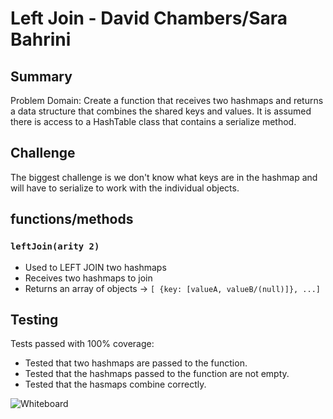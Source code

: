 # Left Join - David Chambers/Sara Bahrini

## Summary
Problem Domain: Create a function that receives two hashmaps and returns a data structure that combines the shared keys and values. It is assumed there is access to a HashTable class that contains a serialize method.

## Challenge
The biggest challenge is we don't know what keys are in the hashmap and will have to serialize to work with the individual objects.

## functions/methods
### `leftJoin(arity 2)`
* Used to LEFT JOIN two hashmaps
* Receives two hashmaps to join
* Returns an array of objects -> `[ {key: [valueA, valueB/(null)]}, ...]`

## Testing
Tests passed with 100% coverage:
* Tested that two hashmaps are passed to the function.
* Tested that the hashmaps passed to the function are not empty.
* Tested that the hasmaps combine correctly.

![Whiteboard](https://raw.githubusercontent.com/dlchambersjr/data-structures-and-algorithms/master/assets/left-join.jpg)



